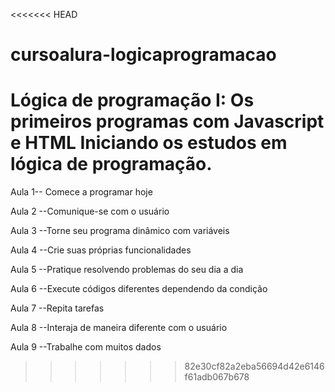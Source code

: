 <<<<<<< HEAD
# cursoalura-logicaprogramacao
Lógica de programação I: Os primeiros programas com Javascript e HTML
  Iniciando os estudos em lógica de programação.
=======

Aula 1-- Comece a programar hoje

Aula 2 --Comunique-se com o usuário

Aula 3 --Torne seu programa dinâmico com variáveis

Aula 4 --Crie suas próprias funcionalidades

Aula 5 --Pratique resolvendo problemas do seu dia a dia

Aula 6 --Execute códigos diferentes dependendo da condição

Aula 7 --Repita tarefas

Aula 8 --Interaja de maneira diferente com o usuário

Aula 9 --Trabalhe com muitos dados
>>>>>>> 82e30cf82a2eba56694d42e6146f61adb067b678
